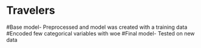 # Travelers
#Base model- Preprocessed and model was created with a training data
#Encoded few categorical variables with woe
#Final model- Tested on new data 
